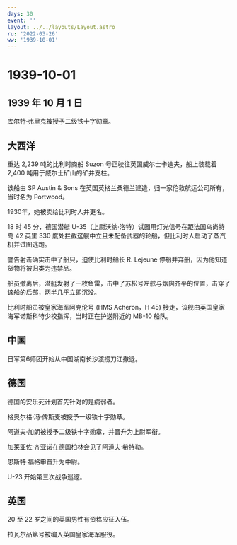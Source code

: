 ```yaml
---
days: 30
event: ''
layout: ../../layouts/Layout.astro
ru: '2022-03-26'
ww: '1939-10-01'
---
```


# 1939-10-01

## 1939 年 10 月 1 日

库尔特·弗里克被授予二级铁十字勋章。

## 大西洋

重达 2,239 吨的比利时商船 Suzon 号正驶往英国威尔士卡迪夫，船上装载着
2,400 吨用于威尔士矿山的矿井支柱。

该船由 SP Austin & Sons
在英国英格兰桑德兰建造，归一家伦敦航运公司所有，当时名为 Portwood。

1930年，她被卖给比利时人并更名。

18 时 45 分，德国潜艇
U-35（上尉沃纳·洛特）试图用灯光信号在距法国乌尚特岛 42 英里 330
度处拦截这艘中立且未配备武器的轮船，但比利时人启动了蒸汽机并试图逃跑。

警告射击确实击中了船只，迫使比利时船长 R. Lejeune
停船并弃船，因为他知道货物将被归类为违禁品。

船员撤离后，潜艇发射了一枚鱼雷，击中了苏松号左舷与烟囱齐平的位置，击穿了该船的后部，两半几乎立即沉没。

比利时船员被皇家海军阿克伦号 (HMS Acheron，H 45)
接走，该舰由英国皇家海军诺斯科特少校指挥，当时正在护送附近的 MB-10
船队。

## 中国

日军第6师团开始从中国湖南长沙渡捞刀江撤退。

## 德国

德国的安乐死计划首先针对的是病弱者。

格奥尔格·冯·俾斯麦被授予一级铁十字勋章。

阿道夫·加朗被授予二级铁十字勋章，并晋升为上尉军衔。

加莱亚佐·齐亚诺在德国柏林会见了阿道夫·希特勒。

恩斯特·福格申晋升为中尉。

U-23 开始第三次战争巡逻。

## 英国

20 至 22 岁之间的英国男性有资格应征入伍。

拉瓦尔品第号被编入英国皇家海军服役。